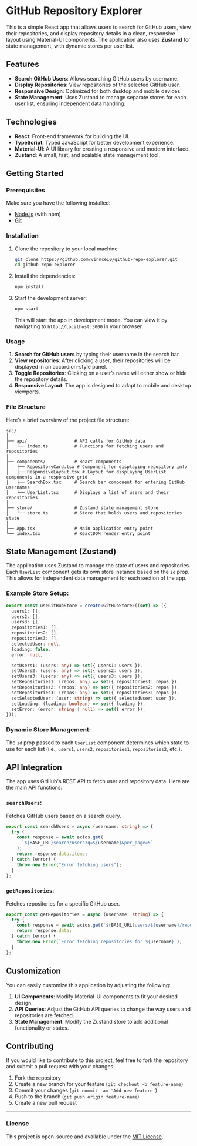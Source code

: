 
# GitHub Repository Explorer

This is a simple React app that allows users to search for GitHub users, view their repositories, and display repository details in a clean, responsive layout using Material-UI components. The application also uses **Zustand** for state management, with dynamic stores per user list.

## Features

- **Search GitHub Users**: Allows searching GitHub users by username.
- **Display Repositories**: View repositories of the selected GitHub user.
- **Responsive Design**: Optimized for both desktop and mobile devices.
- **State Management**: Uses Zustand to manage separate stores for each user list, ensuring independent data handling.

## Technologies

- **React**: Front-end framework for building the UI.
- **TypeScript**: Typed JavaScript for better development experience.
- **Material-UI**: A UI library for creating a responsive and modern interface.
- **Zustand**: A small, fast, and scalable state management tool.

## Getting Started

### Prerequisites

Make sure you have the following installed:

- [Node.js](https://nodejs.org/en/) (with npm)
- [Git](https://git-scm.com/)

### Installation

1. Clone the repository to your local machine:

   ```bash
   git clone https://github.com/vinnce10/github-repo-explorer.git
   cd github-repo-explorer
   ```

2. Install the dependencies:

   ```bash
   npm install
   ```

3. Start the development server:

   ```bash
   npm start
   ```

   This will start the app in development mode. You can view it by navigating to `http://localhost:3000` in your browser.

### Usage

1. **Search for GitHub users** by typing their username in the search bar.
2. **View repositories**: After clicking a user, their repositories will be displayed in an accordion-style panel.
3. **Toggle Repositories**: Clicking on a user’s name will either show or hide the repository details.
4. **Responsive Layout**: The app is designed to adapt to mobile and desktop viewports.

### File Structure

Here’s a brief overview of the project file structure:

```
src/
│
├── api/                  # API calls for GitHub data
│   └── index.ts          # Functions for fetching users and repositories
│
├── components/           # React components
│   ├── RepositoryCard.tsx # Component for displaying repository info
│   ├── ResponsiveLayout.tsx # Layout for displaying UserList components in a responsive grid
│   ├── SearchBox.tsx     # Search bar component for entering GitHub usernames
│   └── UserList.tsx      # Displays a list of users and their repositories
│
├── store/                # Zustand state management store
│   └── store.ts          # Store that holds users and repositories state
│
├── App.tsx               # Main application entry point
└── index.tsx             # ReactDOM render entry point
```

## State Management (Zustand)

The application uses Zustand to manage the state of users and repositories. Each `UserList` component gets its own store instance based on the `id` prop. This allows for independent data management for each section of the app.

### Example Store Setup:

```ts
export const useGitHubStore = create<GitHubStore>((set) => ({
  users1: [],
  users2: [],
  users3: [],
  repositories1: [],
  repositories2: [],
  repositories3: [],
  selectedUser: null,
  loading: false,
  error: null,

  setUsers1: (users: any) => set({ users1: users }),
  setUsers2: (users: any) => set({ users2: users }),
  setUsers3: (users: any) => set({ users3: users }),
  setRepositories1: (repos: any) => set({ repositories1: repos }),
  setRepositories2: (repos: any) => set({ repositories2: repos }),
  setRepositories3: (repos: any) => set({ repositories3: repos }),
  setSelectedUser: (user: string) => set({ selectedUser: user }),
  setLoading: (loading: boolean) => set({ loading }),
  setError: (error: string | null) => set({ error }),
}));
```

### Dynamic Store Management:

The `id` prop passed to each `UserList` component determines which state to use for each list (i.e., `users1`, `users2`, `repositories1`, `repositories2`, etc.).

## API Integration

The app uses GitHub's REST API to fetch user and repository data. Here are the main API functions:

### `searchUsers`:
Fetches GitHub users based on a search query.

```ts
export const searchUsers = async (username: string) => {
  try {
    const response = await axios.get(
      `${BASE_URL}search/users?q=${username}&per_page=5`
    );
    return response.data.items;
  } catch (error) {
    throw new Error("Error fetching users");
  }
};
```

### `getRepositories`:
Fetches repositories for a specific GitHub user.

```ts
export const getRepositories = async (username: string) => {
  try {
    const response = await axios.get(`${BASE_URL}users/${username}/repos`);
    return response.data;
  } catch (error) {
    throw new Error(`Error fetching repositories for ${username}`);
  }
};
```

## Customization

You can easily customize this application by adjusting the following:

1. **UI Components**: Modify Material-UI components to fit your desired design.
2. **API Queries**: Adjust the GitHub API queries to change the way users and repositories are fetched.
3. **State Management**: Modify the Zustand store to add additional functionality or states.

## Contributing

If you would like to contribute to this project, feel free to fork the repository and submit a pull request with your changes.

1. Fork the repository
2. Create a new branch for your feature (`git checkout -b feature-name`)
3. Commit your changes (`git commit -am 'Add new feature'`)
4. Push to the branch (`git push origin feature-name`)
5. Create a new pull request

---

### License

This project is open-source and available under the [MIT License](LICENSE).